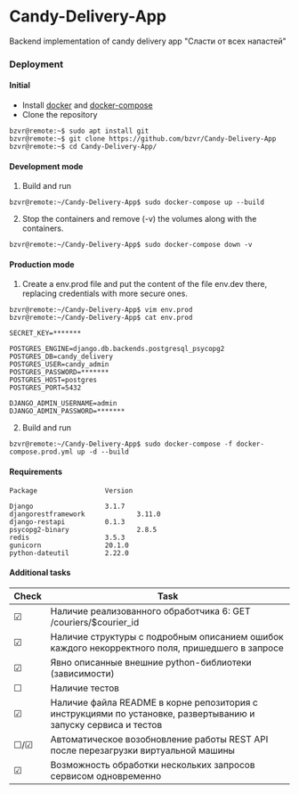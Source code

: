 # Candy-Delivery-App
Backend implementation of candy delivery app "Сласти от всех напастей"

### Deployment

#### Initial
 - Install [docker](https://docs.docker.com/get-docker/) and [docker-compose](https://docs.docker.com/compose/install/)
 - Clone the repository
 ```console
bzvr@remote:~$ sudo apt install git
bzvr@remote:~$ git clone https://github.com/bzvr/Candy-Delivery-App
bzvr@remote:~$ cd Candy-Delivery-App/
```

#### Development mode
1. Build and run 
 ```console
bzvr@remote:~/Candy-Delivery-App$ sudo docker-compose up --build
```
2. Stop the containers and remove (-v) the volumes along with the containers.
 ```console
bzvr@remote:~/Candy-Delivery-App$ sudo docker-compose down -v
```


#### Production mode

1.  Create a env.prod file and put the content of the file env.dev there, replacing credentials with more secure ones.

 ```console
bzvr@remote:~/Candy-Delivery-App$ vim env.prod
bzvr@remote:~/Candy-Delivery-App$ cat env.prod
```

```
SECRET_KEY=*******

POSTGRES_ENGINE=django.db.backends.postgresql_psycopg2
POSTGRES_DB=candy_delivery
POSTGRES_USER=candy_admin
POSTGRES_PASSWORD=*******
POSTGRES_HOST=postgres
POSTGRES_PORT=5432

DJANGO_ADMIN_USERNAME=admin
DJANGO_ADMIN_PASSWORD=*******
```

2. Build and run 
 ```console
bzvr@remote:~/Candy-Delivery-App$ sudo docker-compose -f docker-compose.prod.yml up -d --build
```



#### Requirements
```python3
Package     			Version

Django      			3.1.7
djangorestframework             3.11.0
django-restapi 			0.1.3
psycopg2-binary     	        2.8.5
redis       			3.5.3
gunicorn      			20.1.0
python-dateutil    		2.22.0

```

#### Additional tasks

| Check   |  Task
|---------|---
| ☑       |  Наличие реализованного обработчика 6: GET /couriers/$courier_id
| ☑       |  Наличие структуры с подробным описанием ошибок каждого некорректного поля, пришедшего в запросе
| ☑       |  Явно описанные внешние python-библиотеки (зависимости)
| ☐       |  Наличие тестов
| ☑       |  Наличие файла README в корне репозитория с инструкциями по установке, развертыванию и запуску сервиса и тестов
| ☐/☑     |  Автоматическое возобновление работы REST API после перезагрузки виртуальной машины
| ☑       |  Возможность обработки нескольких запросов сервисом одновременно

